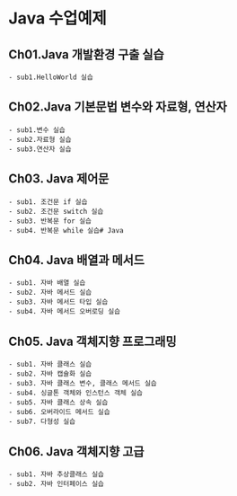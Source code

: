 # Java 수업예제
## Ch01.Java 개발환경 구출 실습
```
- sub1.HelloWorld 실습
```
## Ch02.Java 기본문법 변수와 자료형, 연산자
```
- sub1.변수 실습
- sub2.자료형 실습
- sub3.연산자 실습
```
## Ch03. Java 제어문
```
- sub1. 조건문 if 실습
- sub2. 조건문 switch 실습
- sub3. 반복문 for 실습
- sub4. 반복문 while 실습# Java
```
## Ch04. Java 배열과 메서드
```
- sub1. 자바 배열 실습
- sub2. 자바 메서드 실습
- sub3. 자바 메서드 타입 실습
- sub4. 자바 메서드 오버로딩 실습
```
## Ch05. Java 객체지향 프로그래밍
```
- sub1. 자바 클래스 실습
- sub2. 자바 캡슐화 실습
- sub3. 자바 클래스 변수, 클래스 메서드 실습
- sub4. 싱글톤 객체와 인스턴스 객체 실습
- sub5. 자바 클래스 상속 실습
- sub6. 오버라이드 메서드 실습
- sub7. 다형성 실습
```
## Ch06. Java 객체지향 고급
```
- sub1. 자바 추상클래스 실습
- sub2. 자바 인터페이스 실습
```
